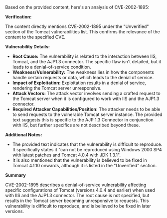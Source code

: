 Based on the provided content, here's an analysis of CVE-2002-1895:

**Verification:**

The content directly mentions CVE-2002-1895 under the "Unverified" section of the Tomcat vulnerabilities list. This confirms the relevance of the content to the specified CVE.

**Vulnerability Details:**

*   **Root Cause:** The vulnerability is related to the interaction between IIS, Tomcat, and the AJP1.3 connector. The specific flaw isn't detailed, but it leads to a denial-of-service condition.
*   **Weakness/Vulnerability:** The weakness lies in how the components handle certain requests or data, which leads to the denial of service.
*   **Impact of Exploitation:** Exploitation results in a denial of service, rendering the Tomcat server unresponsive.
*   **Attack Vectors:** The attack vector involves sending a crafted request to the Tomcat server when it is configured to work with IIS and the AJP1.3 connector.
*  **Required Attacker Capabilities/Position:** The attacker needs to be able to send requests to the vulnerable Tomcat server instance. The provided text suggests this is specific to the AJP 1.3 Connector in conjunction with IIS, but further specifics are not described beyond these.

**Additional Notes:**

*   The provided text indicates that the vulnerability is difficult to reproduce. It specifically states it "can not be reproduced using Windows 2000 SP4 with latest patches and Tomcat 4.0.4 with JDK 1.3.1".
*   It is also mentioned that the vulnerability is believed to be fixed in Tomcat 4.1.10 onwards, although it is listed in the "Unverified" section.

**Summary**

CVE-2002-1895 describes a denial-of-service vulnerability affecting specific configurations of Tomcat (versions 4.0.4 and earlier) when used with IIS and the AJP1.3 connector. The root cause is not specified, but results in the Tomcat server becoming unresponsive to requests. This vulnerability is difficult to reproduce, and is believed to be fixed in later versions.